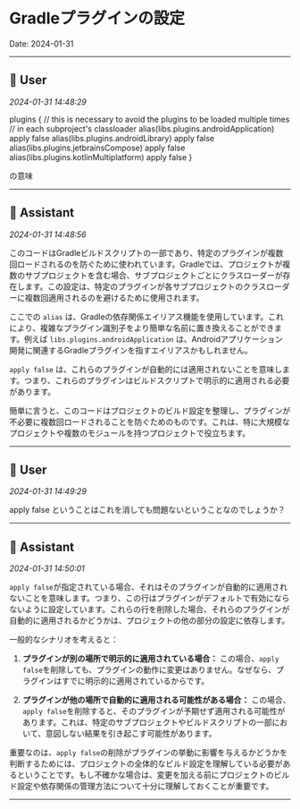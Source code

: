 # Gradleプラグインの設定

Date: 2024-01-31

---

## 👤 User
*2024-01-31 14:48:29*

plugins {
    // this is necessary to avoid the plugins to be loaded multiple times
    // in each subproject's classloader
    alias(libs.plugins.androidApplication) apply false
    alias(libs.plugins.androidLibrary) apply false
    alias(libs.plugins.jetbrainsCompose) apply false
    alias(libs.plugins.kotlinMultiplatform) apply false
}

の意味

---

## 🤖 Assistant
*2024-01-31 14:48:56*

このコードはGradleビルドスクリプトの一部であり、特定のプラグインが複数回ロードされるのを防ぐために使われています。Gradleでは、プロジェクトが複数のサブプロジェクトを含む場合、サブプロジェクトごとにクラスローダーが存在します。この設定は、特定のプラグインが各サブプロジェクトのクラスローダーに複数回適用されるのを避けるために使用されます。

ここでの `alias` は、Gradleの依存関係エイリアス機能を使用しています。これにより、複雑なプラグイン識別子をより簡単な名前に置き換えることができます。例えば `libs.plugins.androidApplication` は、Androidアプリケーション開発に関連するGradleプラグインを指すエイリアスかもしれません。

`apply false` は、これらのプラグインが自動的には適用されないことを意味します。つまり、これらのプラグインはビルドスクリプトで明示的に適用される必要があります。

簡単に言うと、このコードはプロジェクトのビルド設定を整理し、プラグインが不必要に複数回ロードされることを防ぐためのものです。これは、特に大規模なプロジェクトや複数のモジュールを持つプロジェクトで役立ちます。

---

## 👤 User
*2024-01-31 14:49:29*

apply false ということはこれを消しても問題ないということなのでしょうか？

---

## 🤖 Assistant
*2024-01-31 14:50:01*

`apply false`が指定されている場合、それはそのプラグインが自動的に適用されないことを意味します。つまり、この行はプラグインがデフォルトで有効にならないように設定しています。これらの行を削除した場合、それらのプラグインが自動的に適用されるかどうかは、プロジェクトの他の部分の設定に依存します。

一般的なシナリオを考えると：
1. **プラグインが別の場所で明示的に適用されている場合：** この場合、`apply false`を削除しても、プラグインの動作に変更はありません。なぜなら、プラグインはすでに明示的に適用されているからです。

2. **プラグインが他の場所で自動的に適用される可能性がある場合：** この場合、`apply false`を削除すると、そのプラグインが予期せず適用される可能性があります。これは、特定のサブプロジェクトやビルドスクリプトの一部において、意図しない結果を引き起こす可能性があります。

重要なのは、`apply false`の削除がプラグインの挙動に影響を与えるかどうかを判断するためには、プロジェクトの全体的なビルド設定を理解している必要があるということです。もし不確かな場合は、変更を加える前にプロジェクトのビルド設定や依存関係の管理方法について十分に理解しておくことが重要です。

---

